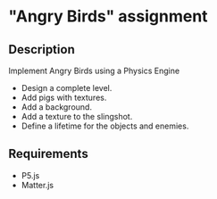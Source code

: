 # "Angry Birds" assignment

## Description
Implement Angry Birds using a Physics Engine
* Design a complete level.
* Add pigs with textures.
* Add a background.
* Add a texture to the slingshot.
* Define a lifetime for the objects and enemies.

## Requirements
* P5.js
* Matter.js